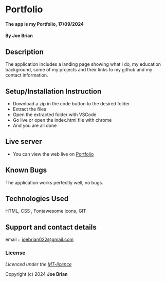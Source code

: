 # Portfolio
#### The app is my Portfolio, 17/09/2024
#### **By Joe Brian**
## Description
The application includes a  landing page showing what i do, my education background, some of my projects and their links to my github  and my contact information.

## Setup/Installation Instruction
* Download a zip in the code button to the desired folder
* Extract the files
* Open the extracted folder with VSCode
* Go live or open the index.html file with chrome
* And you are all done

## Live server
* You can view the web live on [Portfolio](https://github.com/JoeB022/My-Portfolio/)

## Known Bugs
The application works perfectly well, no bugs.

## Technologies Used
HTML, CSS , Fontawesome icons, GIT

## Support and contact details
email :: joebrian022@gmail.com

### License
*LIcenced under the [MT-licence](https://github.com/JoeB022/My-Portfolio/blob/main/LICENSE)*

Copyright (c) 2024 **Joe Brian**